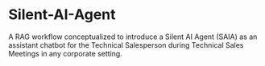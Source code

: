 # Silent-AI-Agent
A RAG workflow conceptualized to introduce a Silent AI Agent (SAIA) as an assistant chatbot for the Technical Salesperson during Technical Sales Meetings in any corporate setting.
